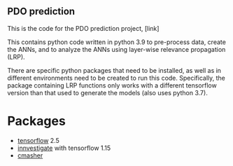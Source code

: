 ## PDO prediction
This is the code for the PDO prediction project, [link]

This contains python code written in python 3.9 to pre-process data, create the ANNs, and to analyze the ANNs using layer-wise relevance propagation (LRP).

There are specific python packages that need to be installed, as well as in different environments need to be created to run this code. Specifically, the package containing LRP functions only works with a different tensorflow version than that used to generate the models (also uses python 3.7).

# Packages
- [tensorflow](https://www.tensorflow.org/install/pip) 2.5
- [innvestigate](https://github.com/albermax/innvestigate) with tensorflow 1.15
- [cmasher](https://cmasher.readthedocs.io/user/introduction.html#how-to-install)
